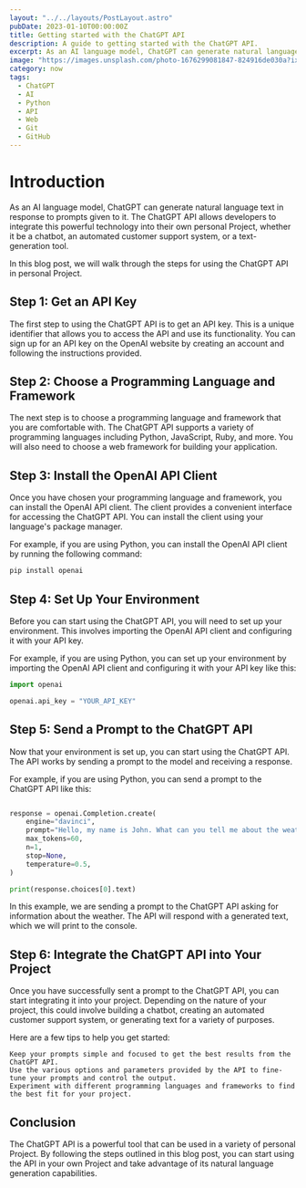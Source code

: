 ```yaml
---
layout: "../../layouts/PostLayout.astro"
pubDate: 2023-01-10T00:00:00Z
title: Getting started with the ChatGPT API
description: A guide to getting started with the ChatGPT API.
excerpt: As an AI language model, ChatGPT can generate natural language text in response to prompts given to it.
image: "https://images.unsplash.com/photo-1676299081847-824916de030a?ixlib=rb-4.0.3&ixid=MnwxMjA3fDB8MHxzZWFyY2h8MTF8fGNoYXRncHR8ZW58MHx8MHx8&auto=format&fit=crop&w=800&q=60"
category: now
tags:
  - ChatGPT
  - AI
  - Python
  - API
  - Web
  - Git
  - GitHub
---
```


# Introduction

As an AI language model, ChatGPT can generate natural language text in response to prompts given to it. The ChatGPT API allows developers to integrate this powerful technology into their own personal Project, whether it be a chatbot, an automated customer support system, or a text-generation tool.

In this blog post, we will walk through the steps for using the ChatGPT API in personal Project.

## Step 1: Get an API Key

The first step to using the ChatGPT API is to get an API key. This is a unique identifier that allows you to access the API and use its functionality. You can sign up for an API key on the OpenAI website by creating an account and following the instructions provided.

## Step 2: Choose a Programming Language and Framework

The next step is to choose a programming language and framework that you are comfortable with. The ChatGPT API supports a variety of programming languages including Python, JavaScript, Ruby, and more. You will also need to choose a web framework for building your application.

## Step 3: Install the OpenAI API Client

Once you have chosen your programming language and framework, you can install the OpenAI API client. The client provides a convenient interface for accessing the ChatGPT API. You can install the client using your language's package manager.

For example, if you are using Python, you can install the OpenAI API client by running the following command:

```python
pip install openai
```

## Step 4: Set Up Your Environment

Before you can start using the ChatGPT API, you will need to set up your environment. This involves importing the OpenAI API client and configuring it with your API key.

For example, if you are using Python, you can set up your environment by importing the OpenAI API client and configuring it with your API key like this:

```python
import openai

openai.api_key = "YOUR_API_KEY"
```

## Step 5: Send a Prompt to the ChatGPT API

Now that your environment is set up, you can start using the ChatGPT API. The API works by sending a prompt to the model and receiving a response.

For example, if you are using Python, you can send a prompt to the ChatGPT API like this:

```python

response = openai.Completion.create(
    engine="davinci",
    prompt="Hello, my name is John. What can you tell me about the weather today?",
    max_tokens=60,
    n=1,
    stop=None,
    temperature=0.5,
)

print(response.choices[0].text)
```

In this example, we are sending a prompt to the ChatGPT API asking for information about the weather. The API will respond with a generated text, which we will print to the console.

## Step 6: Integrate the ChatGPT API into Your Project

Once you have successfully sent a prompt to the ChatGPT API, you can start integrating it into your project. Depending on the nature of your project, this could involve building a chatbot, creating an automated customer support system, or generating text for a variety of purposes.

Here are a few tips to help you get started:

    Keep your prompts simple and focused to get the best results from the ChatGPT API.
    Use the various options and parameters provided by the API to fine-tune your prompts and control the output.
    Experiment with different programming languages and frameworks to find the best fit for your project.

## Conclusion

The ChatGPT API is a powerful tool that can be used in a variety of personal Project. By following the steps outlined in this blog post, you can start using the API in your own Project and take advantage of its natural language generation capabilities.
